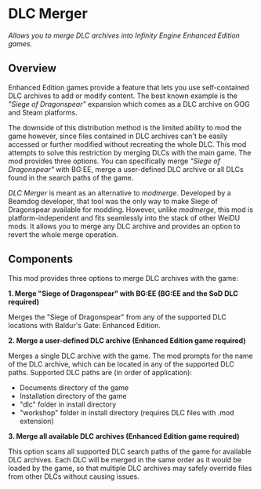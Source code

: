 # DLC Merger
*Allows you to merge DLC archives into Infinity Engine Enhanced Edition games.*

## Overview
Enhanced Edition games provide a feature that lets you use self-contained DLC archives to add or modify content. The best known example is the *"Siege of Dragonspear"* expansion which comes as a DLC archive on GOG and Steam platforms.

The downside of this distribution method is the limited ability to mod the game however, since files contained in DLC archives can't be easily accessed or further modified without recreating the whole DLC. This mod attempts to solve this restriction by merging DLCs with the main game. The mod provides three options. You can specifically merge *"Siege of Dragonspear"* with BG:EE, merge a user-defined DLC archive or all DLCs found in the search paths of the game.

*DLC Merger* is meant as an alternative to *modmerge*. Developed by a Beamdog developer, that tool was the only way to make Siege of Dragonspear available for modding. However, unlike *modmerge*, this mod is platform-independent and fits seamlessly into the stack of other WeiDU mods. It allows you to merge any DLC archive and provides an option to revert the whole merge operation.

## Components
This mod provides three options to merge DLC archives with the game:

**1. Merge "Siege of Dragonspear" with BG:EE (BG:EE and the SoD DLC required)**

Merges the "Siege of Dragonspear" from any of the supported DLC locations with Baldur's Gate: Enhanced Edition.

**2. Merge a user-defined DLC archive (Enhanced Edition game required)**

Merges a single DLC archive with the game. The mod prompts for the name of the DLC archive, which can be located in any of the supported DLC paths. Supported DLC paths are (in order of application):
- Documents directory of the game
- Installation directory of the game
- "dlc" folder in install directory
- "workshop" folder in install directory (requires DLC files with .mod extension)

**3. Merge all available DLC archives (Enhanced Edition game required)**

This option scans all supported DLC search paths of the game for available DLC archives. Each DLC will be merged in the same order as it would be loaded by the game, so that multiple DLC archives may safely override files from other DLCs without causing issues.

